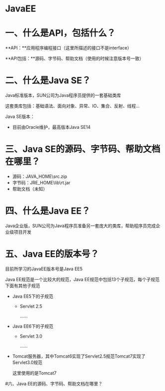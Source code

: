 # JavaEE

# 一、什么是API，包括什么？

**API：**应用程序编程接口（这里所描述的接口不是interface）

**API包括：**源码、字节码、帮助文档（使用的时候注意版本号一致）

# 二、什么是Java SE？

Java标准版本，SUN公司为Java程序员提供的一套基础类库

这套类库包括：基础语法、面向对象、异常、IO、集合、反射、线程...

Java SE版本：

- 目前由Oracle维护，最高版本Java SE14



# 三、Java SE的源码、字节码、帮助文档在哪里？

- 源码：JAVA_HOME\src.zip
- 字节码：JRE_HOME\lib\rt.jar
- 帮助文档（未知）



# 四、什么是Java EE？

Java企业版，SUN公司为Java程序员准备另一套庞大的类库，帮助程序员完成企业级项目开发



# 五、Java EE的版本号？

目前所学习的JavaEE版本号是Java EE5

Java EE规范是一个比较大的规范，Java EE规范中包括13个子规范，每个子规范下面有其他子规范

- Java EE5下的子规范

  - Servlet 2.5

    ......

- Java EE6下的子规范

  - Servlet 3.0

    ......

- Tomcat服务器，其中Tomcat6实现了Servlet2.5规范Tomcat7实现了Servlet3.0规范

  这里使用的是Tomcat7

#六、Java EE的源码、字节码、帮助文档在哪里？